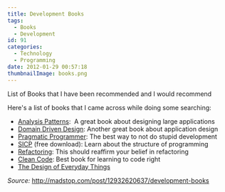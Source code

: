 ```yaml
---
title: Development Books
tags:
  - Books
  - Development
id: 91
categories:
  - Technology
  - Programming
date: 2012-01-29 00:57:18
thumbnailImage: books.png
---
```

List of Books that I have been recommended and I would recommend
<!--more-->
Here's a list of books that I came across while doing some searching:

* [Analysis Patterns](http://www.amazon.com/gp/product/0201895420):  A great book about designing large applications
* [Domain Driven Design](http://www.amazon.com/gp/product/0321125215): Another great book about application design
* [Pragmatic Programmer](http://www.amazon.com/gp/product/020161622X): The best way to not do stupid development
* [SICP](http://mitpress.mit.edu/sicp/) (free download): Learn about the structure of programming
* [Refactoring](http://www.amazon.com/gp/product/0201485672): This should reaffirm your belief in refactoring
* [Clean Code](https://www.amazon.com/Clean-Code-Handbook-Software-Craftsmanship/dp/0132350882): Best book for learning to code right
* [The Design of Everyday Things](http://www.amazon.com/gp/product/0465067107)

_Source:_ http://madstop.com/post/12932620637/development-books
